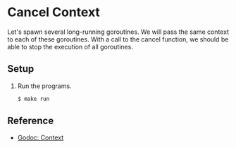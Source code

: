 # Cancel Context

Let's spawn several long-running goroutines. We will pass the same context to each of these goroutines. With a call to the cancel function, we should be able to stop the execution of all goroutines.

## Setup

1. Run the programs.

   ```bash
   $ make run
   ```

## Reference

* [Godoc: Context](https://godoc.org/context)
